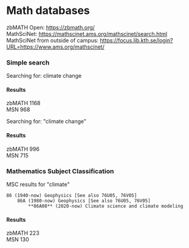 # Math databases


zbMATH Open: https://zbmath.org/    
MathSciNet: https://mathscinet.ams.org/mathscinet/search.html  
MathSciNet from outside of campus:  https://focus.lib.kth.se/login?URL=https://www.ams.org/mathscinet/    


### Simple search    
Searching for: climate change   
#### Results
zbMATH 1168    
MSN 968    

Searching for: "climate change" 
#### Results
zbMATH 996    
MSN 715    

### Mathematics Subject Classification
MSC results for "climate"    
````
86 (1940-now) Geophysics [See also 76U05, 76V05]    
	86A (1980-now) Geophysics [See also 76U05, 76V05]    
		**86A08** (2020-now) Climate science and climate modeling    
````
#### Results
zbMATH 223    
MSN 130
